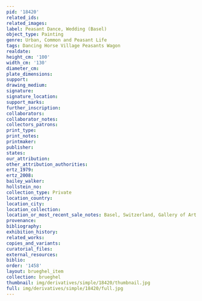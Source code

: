 ```yaml
---
pid: '18420'
related_ids: 
related_images: 
label: Peasant Dance, Wedding (Basel)
object_type: Painting
genre: Urban, Common and Peasant Life
tags: Dancing Horse Village Peasants Wagon
realdate: 
height_cm: '100'
width_cm: '130'
diameter_cm: 
plate_dimensions: 
support: 
drawing_medium: 
signature: 
signature_location: 
support_marks: 
further_inscription: 
collaborators: 
collaborator_notes: 
collectors_patrons: 
print_type: 
print_notes: 
printmaker: 
publisher: 
states: 
our_attribution: 
other_attribution_authorities: 
ertz_1979: 
ertz_2008: 
bailey_walker: 
hollstein_no: 
collection_type: Private
location_country: 
location_city: 
location_collection: 
location_or_most_recent_sale_notes: Basel, Switzerland, Gallery of Art Dealer M. Schulthess
provenance: 
bibliography: 
exhibition_history: 
related_works: 
copies_and_variants: 
curatorial_files: 
external_resources: 
biblio: 
order: '1458'
layout: brueghel_item
collection: brueghel
thumbnail: img/derivatives/simple/18420/thumbnail.jpg
full: img/derivatives/simple/18420/full.jpg
---
```

